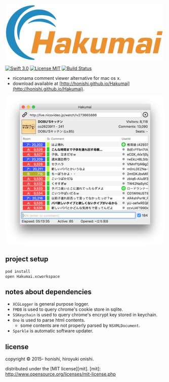 <img src="./document/image/logo.png" width="500px">

[![Swift 3.0](https://img.shields.io/badge/Swift-3.0-orange.svg?style=flat)](https://swift.org/)
[![License MIT](https://img.shields.io/badge/License-MIT-lightgrey.svg?style=flat)](http://www.opensource.org/licenses/mit-license.php)
[![Build Status](https://travis-ci.org/honishi/Hakumai.svg?branch=develop)](https://travis-ci.org/honishi/Hakumai)

* niconama comment viewer alternative for mac os x.
* download available at [http://honishi.github.io/Hakumai](http://honishi.github.io/Hakumai).

<img src="./document/screenshot/main.png" width="600px">

project setup
--
````
pod install
open Hakumai.xcworkspace
````

notes about dependencies
--
* `XCGLogger` is general purpose logger.
* `FMDB` is used to query chrome's cookie store in sqlite.
* `SSKeychain` is used to query chrome's encrypt key stored in keychain.
* `Ono` is used to parse html contents.
    * some contents are not properly parsed by `NSXMLDocument`.
* `Sparkle` is automatic software updater.

<!--
contribution
--
1. fork it ( http://github.com//honishi/Hakumai )
2. create your feature branch (`git checkout -b my-new-feature`)
3. commit your changes (`git commit -am 'add some feature'`)
4. push to the branch (`git push origin my-new-feature`)
5. create new pull request
-->

license
--
copyright &copy; 2015- honishi, hiroyuki onishi.

distributed under the [MIT license][mit].
[mit]: http://www.opensource.org/licenses/mit-license.php
